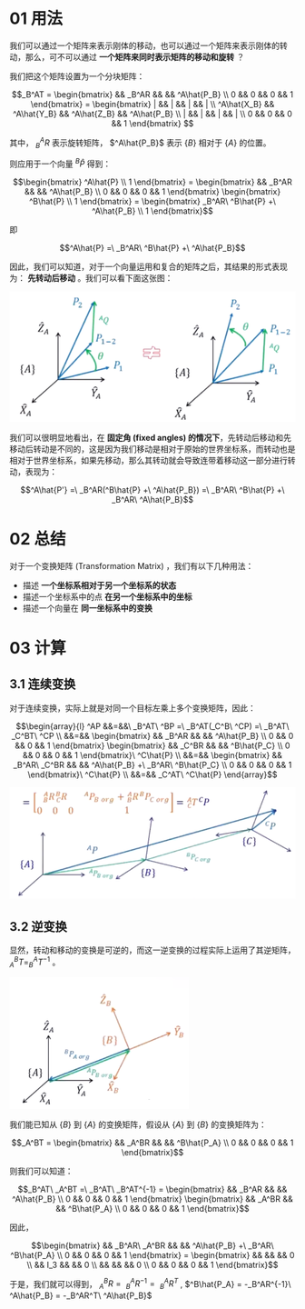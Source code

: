 # 01 用法

我们可以通过一个矩阵来表示刚体的移动，也可以通过一个矩阵来表示刚体的转动，那么，可不可以通过 **一个矩阵来同时表示矩阵的移动和旋转** ？

我们把这个矩阵设置为一个分块矩阵：

$$_B^AT = \begin{bmatrix}
 && _B^AR && && ^A\hat{P_B} \\
0 && 0 && 0 && 1
\end{bmatrix} = 
\begin{bmatrix}
| && | && | && | \\
^A\hat{X_B} && ^A\hat{Y_B} && ^A\hat{Z_B} && ^A\hat{P_B} \\
| && | && | && | \\
0 && 0 && 0 && 1
\end{bmatrix}
$$

其中， $_B^AR$ 表示旋转矩阵， $^A\hat{P_B}$ 表示 $\{B\}$ 相对于 $\{A\}$ 的位置。

则应用于一个向量 $^B\hat{P}$ 得到：

$$\begin{bmatrix} ^A\hat{P} \\ 1 \end{bmatrix} = 
\begin{bmatrix}
 && _B^AR && && ^A\hat{P_B} \\
0 && 0 && 0 && 1
\end{bmatrix} \begin{bmatrix} ^B\hat{P} \\ 1 \end{bmatrix} =
\begin{bmatrix} _B^AR\ ^B\hat{P} +\ ^A\hat{P_B} \\ 1 \end{bmatrix}$$

即

$$^A\hat{P} =\ _B^AR\ ^B\hat{P} +\ ^A\hat{P_B}$$

因此，我们可以知道，对于一个向量运用和复合的矩阵之后，其结果的形式表现为： **先转动后移动** 。我们可以看下面这张图：

![](imgs/转动和移动的顺序.png)

我们可以很明显地看出，在 **固定角 (fixed angles) 的情况下**，先转动后移动和先移动后转动是不同的，这是因为我们移动是相对于原始的世界坐标系，而转动也是相对于世界坐标系，如果先移动，那么其转动就会导致连带着移动这一部分进行转动，表现为：

$$^A\hat{P'} =\ _B^AR(^B\hat{P} +\ ^A\hat{P_B}) =\ _B^AR\ ^B\hat{P} +\ _B^AR\ ^A\hat{P_B}$$

# 02 总结

对于一个变换矩阵 (Transformation Matrix) ，我们有以下几种用法：

- 描述 **一个坐标系相对于另一个坐标系的状态**
- 描述一个坐标系中的点 **在另一个坐标系中的坐标** 
- 描述一个向量在 **同一坐标系中的变换** 

# 03 计算

## 3.1 连续变换

对于连续变换，实际上就是对同一个目标左乘上多个变换矩阵，因此：

$$\begin{array}{l}
^AP &&=&&\ _B^AT\ ^BP =\ _B^AT(_C^B\ ^CP) =\ _B^AT\ _C^BT\ ^CP \\
&&=&& \begin{bmatrix} && _B^AR && && ^A\hat{P_B} \\ 0 && 0 && 0 && 1 \end{bmatrix} \begin{bmatrix} && _C^BR && && ^B\hat{P_C} \\ 0 && 0 && 0 && 1 \end{bmatrix}\ ^C\hat{P} \\
&&=&& \begin{bmatrix} && _B^AR\ _C^BR && && ^A\hat{P_B} +\ _B^AR\ ^B\hat{P_C} \\ 0 && 0 && 0 && 1 \end{bmatrix}\ ^C\hat{P} \\
&&=&& _C^AT\ ^C\hat{P}
\end{array}$$

![](imgs/连续变换.png)

## 3.2 逆变换

显然，转动和移动的变换是可逆的，而这一逆变换的过程实际上运用了其逆矩阵， $_A^BT = _B^AT^{-1}$ 。

![](imgs/逆变换.png)

我们能已知从 $\{B\}$ 到 $\{A\}$ 的变换矩阵，假设从 $\{A\}$ 到 $\{B\}$ 的变换矩阵为：

$$_A^BT = \begin{bmatrix} && _A^BR && && ^B\hat{P_A} \\ 0 && 0 && 0 && 1 \end{bmatrix}$$

则我们可以知道：

$$_B^AT\ _A^BT =\ _B^AT\ _B^AT^{-1} = \begin{bmatrix} && _B^AR && && ^A\hat{P_B} \\ 0 && 0 && 0 && 1 \end{bmatrix} \begin{bmatrix} && _A^BR && && ^B\hat{P_A} \\ 0 && 0 && 0 && 1 \end{bmatrix}$$

因此，

$$\begin{bmatrix} && _B^AR\ _A^BR && && ^A\hat{P_B} +\ _B^AR\ ^B\hat{P_A} \\ 0 && 0 && 0 && 1 \end{bmatrix} = \begin{bmatrix} && && && 0 \\  && I_3 && && 0 \\ && && && 0 \\ 0 && 0 && 0 && 1  \end{bmatrix}$$

于是，我们就可以得到， $_A^BR =\ _B^AR^{-1} =\ _B^AR^T$ , $^B\hat{P_A} = -_B^AR^{-1}\ ^A\hat{P_B} = -_B^AR^T\ ^A\hat{P_B}$ 

